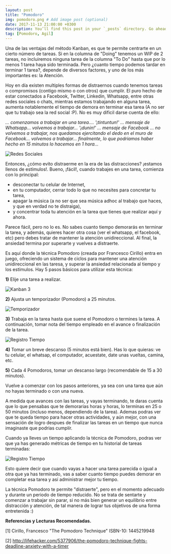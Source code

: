 ```yaml
---
layout: post
title: "Pomodoro"
img: pomodoro.png # Add image post (optional)
date: 2017-11-13 21:00:00 +0300
description: You’ll find this post in your `_posts` directory. Go ahead and edit it and re-build the site to see your changes. # Add post description (optional)
tag: [Pomodoro, Agil]
---
```

Una de las ventajas del método Kanban, es que te permite centrarte en un cierto número de tareas. Si en la columna de "Doing" tenemos un WIP de 2 tareas, no incluiremos ninguna tarea de la columna "To Do" hasta que por lo menos 1 tarea haya sido terminada. Pero ¿cuanto tiempo podemos tardar en terminar 1 tarea?, depende de diversos factores, y uno de los más importantes es: la Atención.

Hoy en día existen multiples formas de distraernos cuando tenemos tareas o compromisos (contigo mismo o con otros) que cumplir. El puro hecho de estar conectados a Facebook, Twitter, Linkedin, Whatsapp, entre otras redes sociales o chats, mientras estamos trabajando en alguna tarea, aumenta notablemente el tiempo de demora en terminar esa tarea (A no ser que tu trabajo sea la red social :P). No es muy dificil darse cuenta de ello:

*... comenzamos a trabajar en una tarea.... '¡tintuntun!' ... mensaje de Whatsapp... volvemos a trabajar... '¡dunin!' ... mensaje de Facebook ... no volvemos a trabajar, nos quedamos ejercitando el dedo  en el muro de Facebook... volvemos a trabajar... finalmente, lo que podriamos haber hecho en 15 minutos lo hacemos en 1 hora...*

<div class="img_post_container">
<img class="img_post" src="https://imgur.com/8eaVMDJ.jpg" alt="Redes Sociales">
<div>

Entonces, ¿cómo evito distraerme en la era de las distracciones? ¡estamos llenos de estímulos!. Bueno, ¡fácil!, cuando trabajes en una tarea, comienza con lo principal:

* desconectar tu celular de Internet,
* en tu computador, cerrar todo lo que no necesites para concretar tu tarea,
* apagar la música (a no ser que sea música adhoc al trabajo que haces, y que en verdad no te distraiga),
* y concentrar toda tu atención en la tarea que tienes que realizar aquí y ahora.

Parece fácil, pero no lo es. No sabes cuanto tiempo demorarás en terminar la tarea, y además, quieres hacer otra cosa (ver el whatsapp, el facebook, etc) pero debes tratar de mantener la atención unidireccional. Al final, la ansiedad termina por superarte y vuelves a distraerte.

Es aquí donde la técnica Pomodoro (creada por Francesco Cirillo) entra en juego, ofreciendo un sistema de ciclos para mantener una atención unidireccional en las taresa, y superar la ansiedad relacionada al tiempo y los estímulos. Hay 5 pasos básicos para utilizar esta técnica:

**1)** Elije una tarea a realizar.

<div class="img_post_container">
<img class="img_post" src="https://imgur.com/qA15rHC.jpg" alt="Kanban 3">
<div>

**2)** Ajusta un temporizador (Pomodoro) a 25 minutos.

<div class="img_post_container">
<img class="img_post" src="https://imgur.com/rJjJV7d.jpg" alt="Temporizador">
<div>

**3)** Trabaja en la tarea hasta que suene el Pomodoro o termines la tarea. A continuación, tomar nota del tiempo empleado en el avance o finalización de la tarea.

<div class="img_post_container">
<img class="img_post" src="https://imgur.com/gYR41rF.jpg" alt="Registro Tiempo">
<div>

**4)** Tomar un breve descanso (5 minutos está bien). Has lo que quieras: ve tu celular, el whatsap, el computador, acuestate, date unas vueltas, camina, etc.

**5)** Cada 4 Pomodoros, tomar un descanso largo (recomendable de 15 a 30 minutos).

Vuelve a comenzar con los pasos anteriores, ya sea con una tarea que aún no hayas terminado o con una nueva.

A medida que avances con las tareas, y vayas terminando, te daras cuenta que lo que pensabas que te demorarias horas y horas, lo terminas en 25 o 50 minutos (incluso menos, dependiendo de la tarea). Ademas podras ver que te queda tiempo para hacer otras actividades, y aún mejor, con una sensación de logro despues de finalizar las tareas en un tiempo que nunca imaginaste que podrias cumplír.

Cuando ya lleves un tiempo aplicando la técnica de Pomodoro, podras ver que ya has generado métricas de tiempo en tu historial de tareas terminadas:

<div class="img_post_container">
<img class="img_post" src="https://imgur.com/6KuLgin.jpg" alt="Registro Tiempo">
<div>

Esto quiere decir que cuando vayas a hacer una tarea parecida o igual a otra que ya has terminado, vas a saber cuanto tiempo puedes demorar en completar esa tarea y así administrar mejor tu tiempo.

La técnica Pomodoro te permite "distraerte", pero en el momento adecuado y durante un periodo de tiempo reducido. No se trata de sentarte y comenzar a trabajar sin parar, si no más bien generar un equilibrio entre distracción y atención, de tal manera de lograr tus objetivos de una forma entretenida :)

**Referencias y Lecturas Recomendadas.**

[1] Cirillo, Francesco "The Pomodoro Technique" ISBN-10: 1445219948

[2] http://lifehacker.com/5377906/the-pomodoro-technique-fights-deadline-anxiety-with-a-timer
